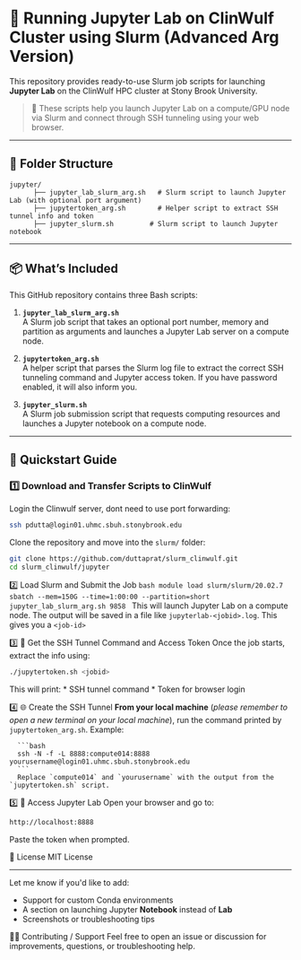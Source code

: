 # 🚀 Running Jupyter Lab on ClinWulf Cluster using Slurm  (Advanced Arg Version)

This repository provides ready-to-use Slurm job scripts for launching **Jupyter Lab** on the ClinWulf HPC cluster at Stony Brook University.

> 🔧 These scripts help you launch Jupyter Lab on a compute/GPU node via Slurm and connect through SSH tunneling using your web browser.


---

## 📁 Folder Structure
```
jupyter/
      ├── jupyter_lab_slurm_arg.sh   # Slurm script to launch Jupyter Lab (with optional port argument)
      ├── jupytertoken_arg.sh        # Helper script to extract SSH tunnel info and token
      ├── jupyter_slurm.sh         # Slurm script to launch Jupyter notebook
```

---

## 📦 What’s Included

This GitHub repository contains three Bash scripts:

1. **`jupyter_lab_slurm_arg.sh`**  
   A Slurm job script that takes an optional port number, memory and partition as arguments and launches a Jupyter Lab server on a compute node.

2. **`jupytertoken_arg.sh`**  
   A helper script that parses the Slurm log file to extract the correct SSH tunneling command and Jupyter access token. If you have password enabled, it will also inform you. 

3. **`jupyter_slurm.sh`**  
   A Slurm job submission script that requests computing resources and launches a Jupyter notebook on a compute node.

---

## 🚀 Quickstart Guide

### 1️⃣ Download and Transfer Scripts to ClinWulf
Login the Clinwulf server, dont need to use port forwarding:
```bash
ssh pdutta@login01.uhmc.sbuh.stonybrook.edu
```
Clone the repository and move into the `slurm/` folder:

```bash
git clone https://github.com/duttaprat/slurm_clinwulf.git
cd slurm_clinwulf/jupyter
```
2️⃣ Load Slurm and Submit the Job
      ```bash
      module load slurm/slurm/20.02.7
      sbatch --mem=150G --time=1:00:00 --partition=short jupyter_lab_slurm_arg.sh 9858
      ```
      This will launch Jupyter Lab on a compute node. The output will be saved in a file like `jupyterlab-<jobid>.log`. This gives you a `<job-id>`
   
3️⃣ 🔑 Get the SSH Tunnel Command and Access Token
   Once the job starts, extract the info using:
   ```bash
   ./jupytertoken.sh <jobid>
   ```
   This will print:
      * SSH tunnel command
      * Token for browser login


4️⃣ 🌐 Create the SSH Tunnel
      **From your local machine** (_please remember to open a new terminal on your local machine_), run the command printed by `jupytertoken_arg.sh`. Example:
      
      ```bash
      ssh -N -f -L 8888:compute014:8888 yourusername@login01.uhmc.sbuh.stonybrook.edu
      ```
      Replace `compute014` and `yourusername` with the output from the `jupytertoken.sh` script.



5️⃣ 🧪 Access Jupyter Lab
   Open your browser and go to:
   ```bash
   http://localhost:8888
   ```
   Paste the token when prompted.

   
📄 License
MIT License

---

Let me know if you'd like to add:
- Support for custom Conda environments
- A section on launching Jupyter **Notebook** instead of **Lab**
- Screenshots or troubleshooting tips


🙋‍♀️ Contributing / Support
Feel free to open an issue or discussion for improvements, questions, or troubleshooting help.
